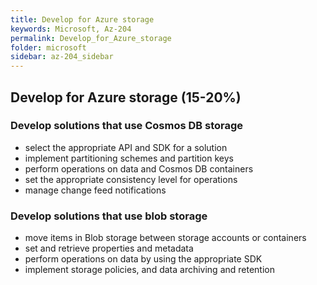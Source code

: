 ```yaml
---
title: Develop for Azure storage
keywords: Microsoft, Az-204
permalink: Develop_for_Azure_storage
folder: microsoft
sidebar: az-204_sidebar
---
```


## Develop for Azure storage (15-20%)  
### Develop solutions that use Cosmos DB storage  
* select the appropriate API and SDK for a solution 
* implement partitioning schemes and partition keys 
* perform operations on data and Cosmos DB containers 
* set the appropriate consistency level for operations  
* manage change feed notifications  
### Develop solutions that use blob storage 
* move items in Blob storage between storage accounts or containers 
* set and retrieve properties and metadata  
* perform operations on data by using the appropriate SDK 
* implement storage policies, and data archiving and retention  
